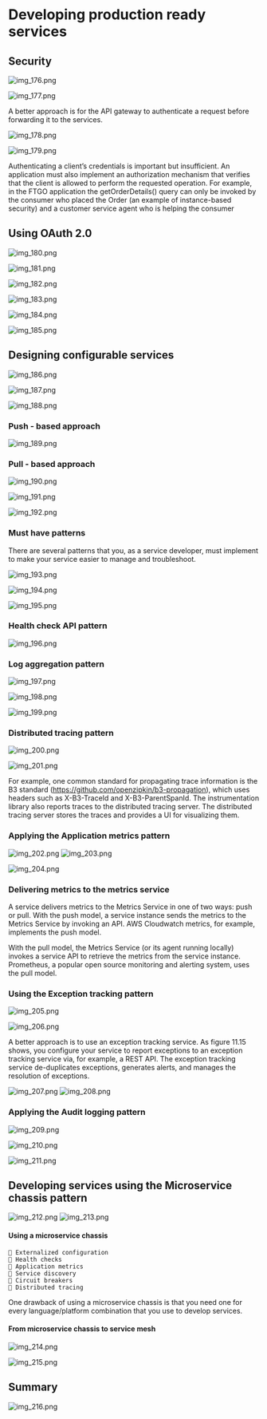 # Developing production ready services

## Security

![img_176.png](img_176.png)

![img_177.png](img_177.png)

A better approach is for the API gateway to authenticate a request before forwarding it to the services.

![img_178.png](img_178.png)

![img_179.png](img_179.png)

Authenticating a client’s credentials is important but insufficient. An application must also implement an authorization
mechanism that verifies that the client is allowed to perform the requested operation. For example, in the FTGO
application the getOrderDetails() query can only be invoked by the consumer who placed the Order (an example of
instance-based security) and a customer service agent who is helping the consumer

## Using OAuth 2.0

![img_180.png](img_180.png)

![img_181.png](img_181.png)

![img_182.png](img_182.png)

![img_183.png](img_183.png)

![img_184.png](img_184.png)

![img_185.png](img_185.png)

## Designing configurable services

![img_186.png](img_186.png)

![img_187.png](img_187.png)

![img_188.png](img_188.png)

### Push - based approach

![img_189.png](img_189.png)

### Pull - based approach

![img_190.png](img_190.png)

![img_191.png](img_191.png)

![img_192.png](img_192.png)

### Must have patterns

There are several patterns that you, as a service developer, must implement to make your service easier to manage and
troubleshoot.

![img_193.png](img_193.png)

![img_194.png](img_194.png)

![img_195.png](img_195.png)

### Health check API pattern

![img_196.png](img_196.png)

### Log aggregation pattern

![img_197.png](img_197.png)

![img_198.png](img_198.png)

![img_199.png](img_199.png)

### Distributed tracing pattern

![img_200.png](img_200.png)

![img_201.png](img_201.png)

For example, one common standard for propagating trace information is the B3
standard (https://github.com/openzipkin/b3-propagation), which uses headers such as X-B3-TraceId and X-B3-ParentSpanId.
The instrumentation library also reports traces to the distributed tracing server. The distributed tracing server stores
the traces and provides a UI for visualizing them.

### Applying the Application metrics pattern

![img_202.png](img_202.png)
![img_203.png](img_203.png)

![img_204.png](img_204.png)

### Delivering metrics to the metrics service

A service delivers metrics to the Metrics Service in one of two ways: push or pull. With the push model, a service
instance sends the metrics to the Metrics Service by invoking an API. AWS Cloudwatch metrics, for example, implements
the push model.

With the pull model, the Metrics Service (or its agent running locally) invokes a service API to retrieve the metrics
from the service instance. Prometheus, a popular open source monitoring and alerting system, uses the pull model.

### Using the Exception tracking pattern

![img_205.png](img_205.png)

![img_206.png](img_206.png)

A better approach is to use an exception tracking service. As figure 11.15 shows, you configure your service to report
exceptions to an exception tracking service via, for example, a REST API. The exception tracking service de-duplicates
exceptions, generates alerts, and manages the resolution of exceptions.

![img_207.png](img_207.png)
![img_208.png](img_208.png)

### Applying the Audit logging pattern

![img_209.png](img_209.png)

![img_210.png](img_210.png)

![img_211.png](img_211.png)

## Developing services using the Microservice chassis pattern

![img_212.png](img_212.png)
![img_213.png](img_213.png)

#### Using a microservice chassis

     Externalized configuration
     Health checks
     Application metrics
     Service discovery
     Circuit breakers
     Distributed tracing

One drawback of using a microservice chassis is that you need one for every language/platform combination that you use
to develop services.

#### From microservice chassis to service mesh

![img_214.png](img_214.png)

![img_215.png](img_215.png)

## Summary

![img_216.png](img_216.png)
